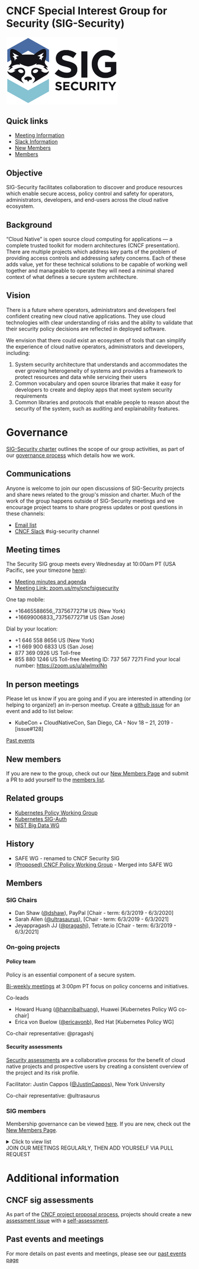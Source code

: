 # CNCF Special Interest Group for Security (SIG-Security)

<img src="https://github.com/cncf/artwork/blob/master/other/sig-security/horizontal/color/sig-security-horizontal-color.svg" width="300">

## Quick links

- [Meeting Information](#meeting-times)
- [Slack Information](#communications)
- [New Members](#new-members)
- [Members](#members)

## Objective

SIG-Security facilitates collaboration to discover and produce resources which enable secure access, policy control and safety for operators, administrators, developers, and end-users across the cloud native ecosystem.

## Background

“Cloud Native” is open source cloud computing for applications — a complete trusted toolkit for modern architectures (CNCF presentation).  There are multiple projects which address key parts of the problem of providing access controls and addressing safety concerns. Each of these adds value, yet for these technical solutions to be capable of working well together and manageable to operate they will need a minimal shared context of what defines a secure system architecture.

## Vision

There is a future where operators, administrators and developers feel confident creating new cloud native applications.  They use cloud technologies with clear understanding of risks and the ability to validate that their security policy decisions are reflected in deployed software.

We envision that there could exist an ecosystem of tools that can simplify the experience of cloud native operators, administrators and developers, including:
1. System security architecture that understands and accommodates the ever
growing heterogeneity of systems and provides a framework to protect resources
and data while servicing their users
2. Common vocabulary and open source libraries that make it easy for developers
to create and deploy apps that meet system security requirements
3. Common libraries and protocols that enable people to reason about the
security of the system, such as auditing and explainability features.

# Governance

[SIG-Security charter](governance/charter.md) outlines the scope  of our group activities, as part of our [governance process](governance) which details how we work.

## Communications

Anyone is welcome to join our open discussions of SIG-Security projects and share news related to the group's mission and charter. Much of the work of the group happens outside of SIG-Security meetings and we encourage project teams to share progress updates or post questions in these channels:

* [Email list](https://lists.cncf.io/g/cncf-sig-security)
* [CNCF Slack](https://slack.cncf.io/) #sig-security channel

## Meeting times

The Security SIG group meets every Wednesday at 10:00am PT (USA Pacific, see your timezone [here](https://time.is/compare/1000_23_Oct_2019_in_PT)):

* [Meeting minutes and agenda](https://docs.google.com/document/d/170y5biX9k95hYRwprITprG6Mc9xD5glVn-4mB2Jmi2g/)
* [Meeting Link: zoom.us/my/cncfsigsecurity](https://zoom.us/my/cncfsigsecurity)

One tap mobile:
* +16465588656,,7375677271# US (New York)
* +16699006833,,7375677271# US (San Jose)

Dial by your location:
* +1 646 558 8656 US (New York)
* +1 669 900 6833 US (San Jose)
* 877 369 0926 US Toll-free
* 855 880 1246 US Toll-free
Meeting ID: 737 567 7271
Find your local number: https://zoom.us/u/alwlmxlNn

## In person meetings

Please let us know if you are going and if you are interested in attending (or helping to organize!) an in-person meetup. Create a [github issue](https://github.com/cncf/sig-security/issues/new) for an event and add to list below:

* KubeCon + CloudNativeCon, San Diego, CA - Nov 18 – 21, 2019 - [issue#128]

[Past events](past-events.md)

## New members

If you are new to the group, check out our [New Members Page](NEWMEMBERS.md) and submit a PR to add yourself to the [members list](#sig-members).

## Related groups

* [Kubernetes Policy Working Group](https://github.com/kubernetes/community/tree/master/wg-policy)
* [Kubernetes SIG-Auth](https://github.com/kubernetes/community/tree/master/sig-auth)
* [NIST Big Data WG](https://bigdatawg.nist.gov/)

## History

* SAFE WG - renamed to CNCF Security SIG
* [(Proposed) CNCF Policy Working Group](/policy-wg-merging.md) - Merged into SAFE WG

## Members

### SIG Chairs
* Dan Shaw ([@dshaw](https://github.com/dshaw)), PayPal [Chair - term: 6/3/2019 - 6/3/2020]
* Sarah Allen ([@ultrasaurus](https://github.com/ultrasaurus)), [Chair - term: 6/3/2019 - 6/3/2021]
* Jeyappragash JJ ([@pragashj](https://github.com/pragashj)), Tetrate.io [Chair - term: 6/3/2019 - 6/3/2021]

### On-going projects

#### Policy team

Policy is an essential component of a secure system.

[Bi-weekly meetings](https://docs.google.com/document/d/1ihFfEfgViKlUMbY2NKxaJzBkgHh-Phk5hqKTzK-NEEs/edit?usp=sharing) at 3:00pm PT
focus on policy concerns and initiatives.

Co-leads

  * Howard Huang ([@hannibalhuang](https://github.com/hannibalhuang)), Huawei [Kubernetes Policy WG co-chair]
  * Erica von Buelow ([@ericavonb](https://github.com/ericavonb)), Red Hat [Kubernetes Policy WG]

Co-chair representative: @pragashj


#### Security assessments

[Security assessments](./assessments) are a collaborative process for the
benefit of cloud native projects and prospective users by creating a consistent
overview of the project and its risk profile.

Facilitator: Justin Cappos ([@JustinCappos](https://github.com/JustinCappos)),
New York University

Co-chair representative: @ultrasaurus



### SIG members
Membership governance can be viewed [here](https://github.com/cncf/sig-security/blob/master/governance/roles.md#role-of-members). If you are new, check out the [New Members Page](NEWMEMBERS.md).
<details><summary>Click to view list</summary>

* Devarajan P Ramaswamy ([@deva](https://github.com/deva26)), PADME
* Kamil Pawlowski ([@kbpawlowski](https://github.com/kbpawlowski))
* Geri Jennings ([@izgeri](https://github.com/izgeri)), CyberArk
* Jason Melo ([@jasonmelo](https://github.com/jasonmelo)), NearForm
* Torin Sandall ([@tsandall](https://github.com/tsandall)), OPA
* Sree Tummidi ([@sreetummidi](https://github.com/sreetummidi)), Pivotal [Cloud Foundry Project Lead]
* Christian Kemper ([@ckemper67](https://github.com/ckemper67)), Google
* Ray Colline ([@rcolline](https://github.com/rcolline)), Google
* Doug Davis ([@duglin](https://github.com/duglin)), IBM
* Sabree Blackmon ([@heavypackets](https://github.com/heavypackets)), Docker
* Justin Cormack ([@justincormack](https://github.com/justincormack)), Docker
* Liz Rice ([@lizrice](https://github.com/lizrice)), Aqua Security
* Erik St. Martin ([@erikstmartin](https://github.com/erikstmartin)), Microsoft
* Cheney Hester ([@quiqie](https://github.com/quiqie)), Fifth Third Bank
* Mark Underwood ([@knowlengr](https://github.com/knowlengr))
* Rae Wang ([@rae42](https://github.com/rae42)), Google
* Rachel Myers ([@rachelmyers](https://github.com/rachelmyers)), Google
* Evan Gilman ([@evan2645](https://github.com/evan2645)), Scytale.io
* Andrew Weiss ([@anweiss](https://github.com/anweiss)), Docker
* TK Lala ([@tk2929](https://github.com/tk2929)), ZcureZ
* Maor Goldberg ([@goldberg10](https://github.com/goldberg10))
* Andrew Martin ([@sublimino](https://github.com/sublimino)), ControlPlane
* Karthik Gaekwad ([@iteration1](https://github.com/karthequian)), Oracle
* Chase Pettet ([@chasemp](https://github.com/chasemp)), Wikimedia Foundation
* Jia Xuan ([@xuanjia](https://github.com/xuanjia)), China Mobile
* John Morello ([@morellonet](https://github.com/morellonet)), Twistlock
* Alban Crequy ([@alban](https://github.com/alban)), Kinvolk
* Michael Schubert ([@schu](https://github.com/schu)), Kinvolk
* Andrei Manea ([@andrei_821](https://github.com/andrei821)), CloudHero
* Santiago Torres-Arias ([@SantiagoTorres](https://github.com/SantiagoTorres)), New York University
* Brandon Lum ([@lumjjb](https://github.com/lumjjb)), IBM
* Ash Narkar ([@ashutosh-narkar](https://github.com/ashutosh-narkar)), OPA
* Lorenzo Fontana ([@fntlnz](https://github.com/fntlnz)), Sysdig [Falco Maintainer]
* Leonardo Di Donato ([@leodido](https://github.com/leodido)), Sysdig [Falco Maintainer]
* Daniel Iziourov ([@danmx](https://github.com/danmx)), Adevinta
* Michael Hausenblas ([@mhausenblas](https://github.com/mhausenblas), AWS
* Zach Arnold ([@zparnold](https://github.com/zparnold)), Ygrene Energy Fund
* Tsvi Korren ([@tsvikorren](https://github.com/tsvikorren)), Aqua Security
* Simarpreet Singh ([@simar7](https://github.com/simar7))
* Michael Ducy ([@mfdii](https://github.com/mfdii))
* Craig Ingram ([@cji](https://github.com/cji)), Salesforce
* Roger Klorese ([@qnetter](https://github.com/qnetter)), SUSE
* John Menerick ([@cloudsriseup](https://github.com/cloudsriseup)), Ford Autonomic
* Peter Benjamin ([@pbnj](https://github.com/pbnj)), Norton LifeLock
* Emily Fox([@TheFoxAtWork](https://github.com/TheFoxAtWork)), National Security Agency, U.S.A.
* Carlos Villavicencio ([@solrac901](https://github.com/solrac901)), Intel
* Gareth Rushgrove ([@garethr](https://github.com/garethr)), Snyk
* Martin Vrachev ([@MVrachev](https://github.com/MVrachev)), VMware
* Ricardo Aravena ([@raravena80](https://github.com/raravena80)), Rakuten
* Lakshmi Manohar Velicheti ([@manohar9999](https://github.com/manohar9999)), Shape Security
* Andres Vega ([@anvega](https://github.com/anvega)), Scytale.io
* Cameron Seader ([@cseader](https://github.com/cseader)), SUSE 
* Robert Ficcaglia ([@rficcaglia](https://github.com/rficcaglia)), Policy WG
* Matthew Giassa ([@iaxes](https://github.com/IAXES))
* Tabitha Sable ([@tabbysable](https://github.com/tabbysable))
* Steven Hadfield ([@steven-hadfield](https://github.com/steven-hadfield)), FICO
</details>
JOIN OUR MEETINGS REGULARLY, THEN ADD YOURSELF VIA PULL REQUEST



# Additional information

## CNCF sig assessments

As part of the [CNCF project proposal process](https://github.com/cncf/toc/blob/master/process/project_proposals.adoc), projects should create a new [assessment issue](https://github.com/cncf/sig-security/issues/new?assignees=&labels=assessment&template=security-assessment.md&title=%5BAssessment%5D+Project+Name) with a [self-assessment](https://github.com/cncf/sig-security/blob/master/assessments/guide/outline.md).

## Past events and meetings

For more details on past events and meetings, please see our [past events page](past-events.md)
